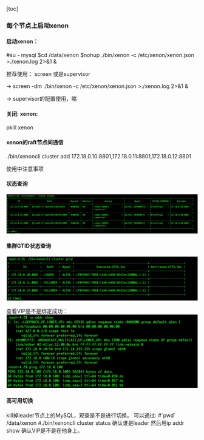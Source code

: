 

[toc]

### 每个节点上启动xenon
#### 启动xenon：
\#su - mysql
\$cd /data/xenon
\$nohup ./bin/xenon -c /etc/xenon/xenon.json >./xenon.log 2>&1 &

推荐使用： screen 或是supervisor

\-> screen  -dm ./bin/xenon -c /etc/xenon/xenon.json >./xenon.log 2>&1 &

\-> supervisor的配置使用，略

#### 关闭: xenon:
pkill xenon



#### xenon的raft节点间通信 

./bin/xenoncli cluster add 172.18.0.10:8801,172.18.0.11:8801,172.18.0.12:8801


使用中注意事项
#### 状态查询

![-w1264](/image/15434622339606.jpg)

#### 集群GTID状态查询
![-w873](/image/15434622891023.jpg)

查看VIP是不是绑定成功：
![-w759](/image/15434623067100.jpg)

#### 高可用切换
kill掉leader节点上的MySQL，观查是不是进行切换。
可以通过:
\#\`pwd\`
/data/xenon
\#./bin/xenoncli cluster status 确认谁是leader
然后用ip addr show 确认VIP是不是在他身上。

